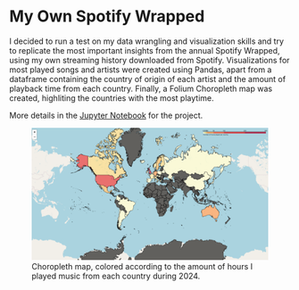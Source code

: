 # My Own Spotify Wrapped

I decided to run a test on my data wrangling and visualization skills and try to replicate the most important insights from the annual Spotify Wrapped, using my own streaming history downloaded from Spotify. Visualizations for most played songs and artists were created using Pandas, apart from a dataframe containing the country of origin of each artist and the amount of playback time from each country. Finally, a Folium Choropleth map was created, highliting the countries with the most playtime. 

More details in the [Jupyter Notebook](https://github.com/bryanjva/MyOwnSpotifyWrapped/blob/main/Wrapped%202024.ipynb) for the project.

<figure>
  <img src="https://github.com/bryanjva/MyOwnSpotifyWrapped/blob/main/images/map.png" alt="">
  <figcaption>Choropleth map, colored according to the amount of hours I played music from each country during 2024.</figcaption>
</figure>

